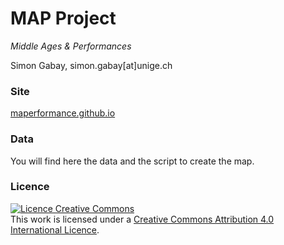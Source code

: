 # MAP Project

_Middle Ages & Performances_

Simon Gabay, simon.gabay[at]unige.ch

### Site

<a href="https://maperformance.github.io" target="_blank">maperformance.github.io</a>

### Data

You will find here the data and the script to create the map.

### Licence

<a rel="license" href="http://creativecommons.org/licenses/by-sa/4.0/"><img alt="Licence Creative Commons" style="border-width:0" src="https://i.creativecommons.org/l/by-sa/4.0/88x31.png" /></a><br />This work is licensed under a <a rel="license" href="http://creativecommons.org/licenses/by-sa/4.0/">Creative Commons Attribution 4.0 International Licence</a>.
